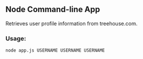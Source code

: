 ## Node Command-line App

Retrieves user profile information from treehouse.com.

### Usage:
`node app.js USERNAME USERNAME USERNAME` 
